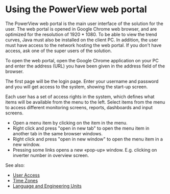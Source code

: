 # Using the PowerView web portal

The PowerView web portal is the main user interface of the solution for the user. The web portal is opened in Google Chrome web browser, and are optimized for the resolution of 1920 * 1080. To be able to view the trend curves, Java must also be installed on the client PC. In addition, the user must have access to the network hosting the web portal. If you don't have access, ask one of the super users of the solution.

To open the web portal, open the Google Chrome application on your PC and enter the address (URL) you have been given in the address field of the browser. 

The first page will be the login page. Enter your username and password and you will get access to the system, showing the start-up screen.

Each user has a set of access rights in the system, which defines what items will be available from the menu to the left. Select items from the menu to access different monitoring screens, reports, dashboards and input screens.

- Open a menu item by clicking on the item in the menu.
- Right click and press "open in new tab" to open the menu item in another tab in the same browser windows.
- Right click and press "open in new window" to open the menu item in a new window.
- Pressing some links opens a new «pop-up» window. E.g. clicking on inverter number in overview screen.

See also:
- [User Access](User%20Access/User%20Access.md)
- [Time Zones](Time%20Zones/Time%20Zones.md)
- [Language and Engineering Units](Language%20and%20Engineering%20Units/Language%20and%20Engineering%20Units.md)

